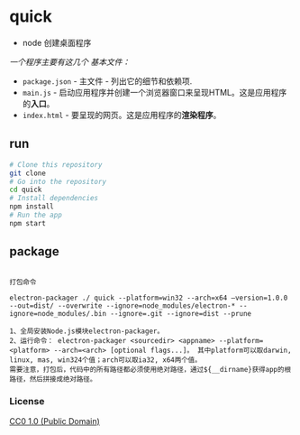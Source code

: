 # quick
- node 创建桌面程序

_一个程序主要有这几个 基本文件：_

- `package.json` - 主文件 - 列出它的细节和依赖项.
- `main.js` - 启动应用程序并创建一个浏览器窗口来呈现HTML。这是应用程序的**入口**。
- `index.html` - 要呈现的网页。这是应用程序的**渲染程序**。


## run

```bash
# Clone this repository
git clone 
# Go into the repository
cd quick
# Install dependencies
npm install
# Run the app
npm start
```



## package

```

打包命令

electron-packager ./ quick --platform=win32 --arch=x64 —version=1.0.0 --out=dist/ --overwrite --ignore=node_modules/electron-* --ignore=node_modules/.bin --ignore=.git --ignore=dist --prune

1、全局安装Node.js模块electron-packager。
2、运行命令： electron-packager <sourcedir> <appname> --platform=<platform> --arch=<arch> [optional flags...]。 其中platform可以取darwin, linux, mas, win324个值；arch可以取ia32, x64两个值。 
需要注意，打包后，代码中的所有路径都必须使用绝对路径，通过${__dirname}获得app的根路径，然后拼接成绝对路径。
```



### License

[CC0 1.0 (Public Domain)](LICENSE.md)
